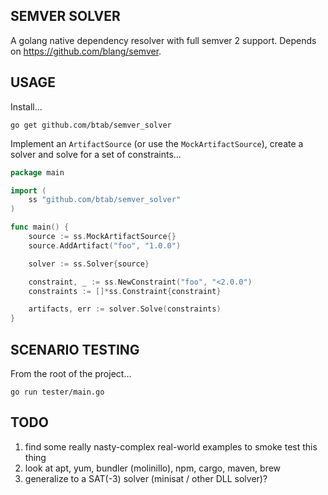 SEMVER SOLVER
-------------
A golang native dependency resolver with full semver 2 support. Depends on https://github.com/blang/semver.

USAGE
-----

Install...
```
go get github.com/btab/semver_solver
```

Implement an ```ArtifactSource``` (or use the ```MockArtifactSource```), create a solver and solve for a set of constraints...
```go
package main

import (
	ss "github.com/btab/semver_solver"
)

func main() {
	source := ss.MockArtifactSource{}
	source.AddArtifact("foo", "1.0.0")

	solver := ss.Solver{source}

	constraint, _ := ss.NewConstraint("foo", "<2.0.0")
	constraints := []*ss.Constraint{constraint}

	artifacts, err := solver.Solve(constraints)
}
```

SCENARIO TESTING
----------------

From the root of the project...
```
go run tester/main.go
```

TODO
----

1. find some really nasty-complex real-world examples to smoke test this thing
2. look at apt, yum, bundler (molinillo), npm, cargo, maven, brew
3. generalize to a SAT(-3) solver (minisat / other DLL solver)?

